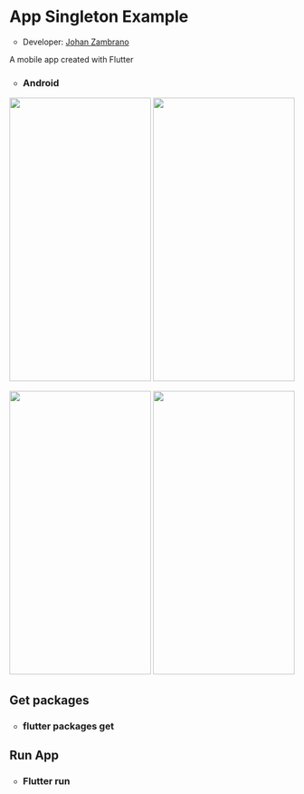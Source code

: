 <h1>App Singleton Example</h1>
<ul>
  <li type="circle">Developer: <a href="https://www.linkedin.com/in/johan-zambrano-b537501bb/">Johan Zambrano</a></li>
</ul>

A mobile app created with Flutter

<ul>
  <li type="circle"><h3>Android</h3></li>
</ul>

<p align="center">
<img src="https://user-images.githubusercontent.com/25967495/137963454-217dfc7b-339d-4c37-a617-02d92c47e6c5.jpg" width="250" height="500">
<img src="https://user-images.githubusercontent.com/25967495/137963463-16bc9dbe-ecf3-40ca-9a64-7b746a386fd8.jpg" width="250" height="500">
</p>

<p align="center">
<img src="https://user-images.githubusercontent.com/25967495/137963472-e4e9e417-a7b0-4c87-9081-c4d668cd1663.jpg" width="250" height="500">
<img src="https://user-images.githubusercontent.com/25967495/137963484-407b9b50-df0e-46c9-9832-2ec0ed98b010.jpg" width="250" height="500">
</p>

<h2>Get packages</h2>
<ul>
  <li type="circle"><h3>flutter packages get</h3></li>
</ul>

<h2>Run App</h2>
<ul>
  <li type="circle"><h3>Flutter run</h3></li>
</ul>
